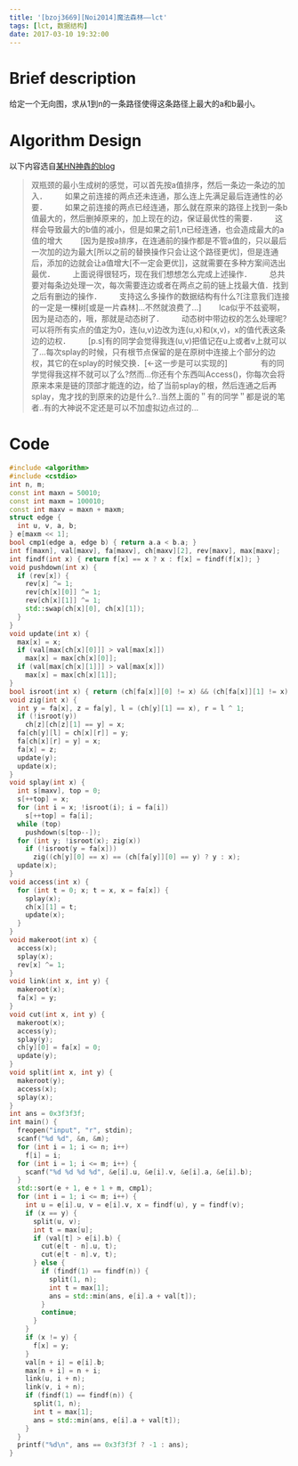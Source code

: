 ```yaml
---
title: '[bzoj3669][Noi2014]魔法森林——lct'
tags: [lct, 数据结构]
date: 2017-03-10 19:32:00
---
```


# Brief description
给定一个无向图，求从1到n的一条路径使得这条路径上最大的a和b最小。

# Algorithm Design 
以下内容选自[某HN神犇的blog](http://www.cnblogs.com/Robert-Yuan/p/5134896.html)
>双瓶颈的最小生成树的感觉，可以首先按a值排序，然后一条边一条边的加入．
>　　如果之前连接的两点还未连通，那么连上先满足最后连通性的必要．
>　　如果之前连接的两点已经连通，那么就在原来的路径上找到一条b值最大的，然后删掉原来的，加上现在的边，保证最优性的需要．
>　　这样会导致最大的b值的减小，但是如果之前1,n已经连通，也会造成最大的a值的增大
>　　[因为是按a排序，在连通前的操作都是不管a值的，只以最后一次加的边为最大[所以之前的替换操作只会让这个路径更优]，但是连通后，添加的边就会让a值增大[不一定会更优]]，这就需要在多种方案间选出最优．
>　　上面说得很轻巧，现在我们想想怎么完成上述操作．
>　　总共要对每条边处理一次，每次需要连边或者在两点之前的链上找最大值．找到之后有删边的操作．
>　　支持这么多操作的数据结构有什么?[注意我们连接的一定是一棵树[或是一片森林]...不然就浪费了...]
>　　lca似乎不兹瓷啊，因为是动态的，哦，那就是动态树了．
>　　动态树中带边权的怎么处理呢?可以将所有实点的值定为0，连(u,v)边改为连(u,x)和(x,v)，x的值代表这条边的边权．
>　　[p.s]有的同学会觉得我连(u,v)把值记在u上或者v上就可以了...每次splay的时候，只有根节点保留的是在原树中连接上个部分的边权，其它的在splay的时候交换．[<-这一步是可以实现的]
>　　　　有的同学觉得我这样不就可以了么?然而...你还有个东西叫Access()，你每次会将原来本来是链的顶部才能连的边，给了当前splay的根，然后连通之后再splay，鬼才找的到原来的边是什么?..当然上面的＂有的同学＂都是说的笔者..有的大神说不定还是可以不加虚拟边点过的...

# Code
```cpp
#include <algorithm>
#include <cstdio>
int n, m;
const int maxn = 50010;
const int maxm = 100010;
const int maxv = maxn + maxm;
struct edge {
  int u, v, a, b;
} e[maxm << 1];
bool cmp1(edge a, edge b) { return a.a < b.a; }
int f[maxn], val[maxv], fa[maxv], ch[maxv][2], rev[maxv], max[maxv];
int findf(int x) { return f[x] == x ? x : f[x] = findf(f[x]); }
void pushdown(int x) {
  if (rev[x]) {
    rev[x] ^= 1;
    rev[ch[x][0]] ^= 1;
    rev[ch[x][1]] ^= 1;
    std::swap(ch[x][0], ch[x][1]);
  }
}
void update(int x) {
  max[x] = x;
  if (val[max[ch[x][0]]] > val[max[x]])
    max[x] = max[ch[x][0]];
  if (val[max[ch[x][1]]] > val[max[x]])
    max[x] = max[ch[x][1]];
}
bool isroot(int x) { return (ch[fa[x]][0] != x) && (ch[fa[x]][1] != x); }
void zig(int x) {
  int y = fa[x], z = fa[y], l = (ch[y][1] == x), r = l ^ 1;
  if (!isroot(y))
    ch[z][ch[z][1] == y] = x;
  fa[ch[y][l] = ch[x][r]] = y;
  fa[ch[x][r] = y] = x;
  fa[x] = z;
  update(y);
  update(x);
}
void splay(int x) {
  int s[maxv], top = 0;
  s[++top] = x;
  for (int i = x; !isroot(i); i = fa[i])
    s[++top] = fa[i];
  while (top)
    pushdown(s[top--]);
  for (int y; !isroot(x); zig(x))
    if (!isroot(y = fa[x]))
      zig((ch[y][0] == x) == (ch[fa[y]][0] == y) ? y : x);
  update(x);
}
void access(int x) {
  for (int t = 0; x; t = x, x = fa[x]) {
    splay(x);
    ch[x][1] = t;
    update(x);
  }
}
void makeroot(int x) {
  access(x);
  splay(x);
  rev[x] ^= 1;
}
void link(int x, int y) {
  makeroot(x);
  fa[x] = y;
}
void cut(int x, int y) {
  makeroot(x);
  access(y);
  splay(y);
  ch[y][0] = fa[x] = 0;
  update(y);
}
void split(int x, int y) {
  makeroot(y);
  access(x);
  splay(x);
}
int ans = 0x3f3f3f;
int main() {
  freopen("input", "r", stdin);
  scanf("%d %d", &n, &m);
  for (int i = 1; i <= n; i++)
    f[i] = i;
  for (int i = 1; i <= m; i++) {
    scanf("%d %d %d %d", &e[i].u, &e[i].v, &e[i].a, &e[i].b);
  }
  std::sort(e + 1, e + 1 + m, cmp1);
  for (int i = 1; i <= m; i++) {
    int u = e[i].u, v = e[i].v, x = findf(u), y = findf(v);
    if (x == y) {
      split(u, v);
      int t = max[u];
      if (val[t] > e[i].b) {
        cut(e[t - n].u, t);
        cut(e[t - n].v, t);
      } else {
        if (findf(1) == findf(n)) {
          split(1, n);
          int t = max[1];
          ans = std::min(ans, e[i].a + val[t]);
        }
        continue;
      }
    }
    if (x != y) {
      f[x] = y;
    }
    val[n + i] = e[i].b;
    max[n + i] = n + i;
    link(u, i + n);
    link(v, i + n);
    if (findf(1) == findf(n)) {
      split(1, n);
      int t = max[1];
      ans = std::min(ans, e[i].a + val[t]);
    }
  }
  printf("%d\n", ans == 0x3f3f3f ? -1 : ans);
}
```